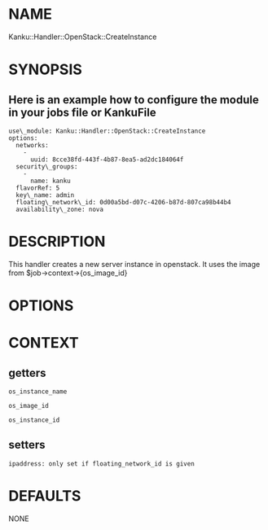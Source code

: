 # NAME

Kanku::Handler::OpenStack::CreateInstance

# SYNOPSIS

Here is an example how to configure the module in your jobs file or KankuFile
  -
    use\_module: Kanku::Handler::OpenStack::CreateInstance
    options:
      networks:
        -
          uuid: 8cce38fd-443f-4b87-8ea5-ad2dc184064f
      security\_groups:
        -
          name: kanku
      flavorRef: 5
      key\_name: admin
      floating\_network\_id: 0d00a5bd-d07c-4206-b87d-807ca98b44b4
      availability\_zone: nova

# DESCRIPTION

This handler creates a new server instance in openstack. It uses the image from $job->context->{os\_image\_id}

# OPTIONS

# CONTEXT

## getters

    os_instance_name

    os_image_id

    os_instance_id

## setters

    ipaddress: only set if floating_network_id is given

# DEFAULTS

NONE
